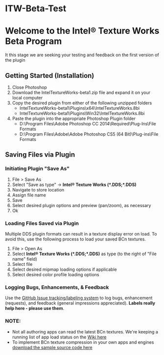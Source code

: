 # ITW-Beta-Test
# Welcome to the Intel&reg; Texture Works Beta Program
It this stage we are seeking your testing and feedback on the first version of the plugin

## Getting Started (Installation)
1. Close Photoshop
2. Download the IntelTextureWorks-beta1.zip file and expand it on your local computer
3. Copy the desired plugin from either of the following unzipped folders
	* IntelTextureWorks-beta1\Plugins\x64\IntelTextureWorks.8bi 
	* IntelTextureWorks-beta1\Plugins\Win32\IntelTextureWorks.8bi
4. Paste the plugin into the appropriate Photoshop Plugin folder
	* D:\Program Files\Adobe Photoshop CC 2014\Required\Plug-Ins\File Formats
	* D:\Program Files\Adobe\Adobe Photoshop CS5 (64 Bit)\Plug-ins\File Formats

## Saving Files via Plugin
### Initiating Plugin "Save As"
1. File > Save As
2. Select "Save as type" -> **Intel&reg; Texture Works (\*.DDS;\*.DDS)**
2. Navigate to store location
3. Assign file name 
4. Save
5. Select desired plugin options and preview (pan/zoom), as necessary
6. Ok

### Loading Files Saved via Plugin
Multiple DDS plugin formats can result in a texture display error on load. To avoid this, use the following process to load your saved BCn textures.
1. File > Open As
2. Select **Intel&reg; Texture Works (\*.DDS;\*.DDS)** as type (to the right of "File name" field)
3. Select file
4. Select desired mipmap loading options if applicable
5. Select desired color profile loading options

### Logging Bugs, Enhancements, & Feedback
Use the [GitHub Issue tracking/labeling system](https://github.com/GameTechDev/ITW-Beta-Test/issues) to log bugs, enhancement (requests), and feedback (general impressions appreciated). **Labels really help here - please use them**.

### NOTE:
* Not all authoring apps can read the latest BCn textures. We're keeping a running list of app load status on the [Wiki here](https://github.com/GameTechDev/ITW-Beta-Test/wiki/BCn-App-Support)
* To implement BCn texture compression in your own apps and engines [download the sample source code here](https://software.intel.com/en-us/articles/fast-ispc-texture-compressor-update)
